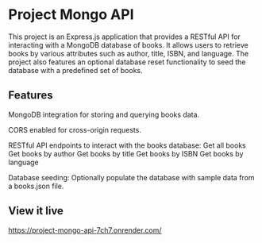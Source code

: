 # Project Mongo API

This project is an Express.js application that provides a RESTful API for interacting with a MongoDB database of books. It allows users to retrieve books by various attributes such as author, title, ISBN, and language. The project also features an optional database reset functionality to seed the database with a predefined set of books.

## Features
MongoDB integration for storing and querying books data.

CORS enabled for cross-origin requests.

RESTful API endpoints to interact with the books database:
Get all books
Get books by author
Get books by title
Get books by ISBN
Get books by language

Database seeding: Optionally populate the database with sample data from a books.json file.

## View it live

https://project-mongo-api-7ch7.onrender.com/
